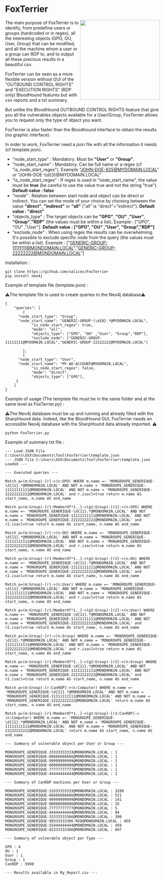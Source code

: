 # FoxTerrier
<img align="right" height="260" src="https://i.ibb.co/28tzN1X/FT.jpg">

The main purpose of FoxTerrier is to identify, from predefine users or groups (hardcoded or in regex), all the interesting objects (GPO, OU, User, Group) that can be modified, and all the machine whom a user or a group can RDP to, and to output all these precious results in a beautiful csv.

FoxTerrier can be seen as a more flexible version without GUI of the "OUTBOUND CONTROL RIGHTS" and "EXECUTION RIGHTS" (RDP only) BloodHound features but with csv reports and a txt summary.

But unlike the BloodHound OUTBOUND CONTROL RIGHTS feature that give you all the vulnerables objects available for a User/Group, FoxTerrier allows you to request only the type of object you want. 

FoxTerrier is also faster than the Bloodhound interface to obtain the results (no graphic interface).


In order to work, FoxTerrier need a json file with all the information it needs (cf template.json).

* "node_start_type"       : Mandatory. Must be **"User"** or **"Group"**. 
* "node_start_name"       : Mandatory. Can be full name or a regex (cf "is_node_start_regex"). Example "JOHN-DOE-825@MYDOMAIN.LOCAL" or "JOHN-DOE-\\\d{3}@MYDOMAIN.LOCAL"
* "is_node_start_regex"   : If regex is used in "node_start_name", the value must be **true** (be careful to use the value true and not the string "true"). **Default value : false**
* "mode"                  : Relation between start node and object can be direct or indirect. You can set the mode of your choice by choising between the value **"direct"**, **"indirect"** or **"all"** ("all" is "direct"+"indirect"). **Default value : "direct"**
* "objects_type"          : The target objects can be **"GPO"**, **"OU"** ,**"User"**, **"Group"**,**"RDP"** (the values must be within a list). Example : ["GPO", "OU" ,"User"]. **Default value : ["GPO", "OU" ,"User", "Group","RDP"]**
* "exclude_node"          : When using regex the results can be overwhelming. It's possible to exclude specific node from the query (the values must be within a list). Example : ["GENERIC-GROUP-11111111@MONDOMAIN.LOCAL","GENERIC-GROUP-22222222@MONDOMAIN.LOCAL"]

Installation :

```
git clone https://github.com/xalicex/FoxTerrier
pip install neo4j
```

Example of template file (template.json) :

⚠️The template file is used to create queries to the Neo4j database⚠️

```
{
	"queries": [	
		{
      "node_start_type": "Group",
      "node_start_name": "GENERIC-GROUP-\\d{8}.*@MYDOMAIN.LOCAL",
			"is_node_start_regex": true,
			"mode": "all",
			"objects_type": ["GPO", "OU" ,"User", "Group","RDP"],
			"exclude_node": ["GENERIC-GROUP-11111111@MYDOMAIN.LOCAL","GENERIC-GROUP-22222222@MYDOMAIN.LOCAL"]

        },
		{
      "node_start_type": "User",
      "node_start_name": "MY-AD-ACCOUNT@MYDOMAIN.LOCAL",
			"is_node_start_regex": false,
			"mode": "direct",
			"objects_type": ["GPO"],
     }		
	]
}
```

Example of usage (The template file must be in the same folder and at the same level as FoxTerrier.py) : 

⚠️The Neo4j database must be up and running and already filled with the SharpHound data. Indeed, like the BloodHound GUI, FoxTerrier needs an accessible Neo4j database with the SharpHound data already imported. ⚠️



```
python FoxTerrier.py
```

Example of summary txt file : 

```
--- Load JSON File C:\Users\XXX\Documents\Tool\FoxTerrier\template.json
--- JSON file C:\Users\XXX\Documents\Tool\FoxTerrier\template.json Loaded ---

--- Executed queries ---

Match p=(m:Group)-[r]->(n:GPO) WHERE m.name =~ 'MONGROUPE_GENERIQUE-\d{11}.*@MONDOMAIN.LOCAL' AND NOT m.name = 'MONGROUPE_GENERIQUE-11111111111@MONDOMAIN.LOCAL' AND NOT m.name = 'MONGROUPE_GENERIQUE-22222222222@MONDOMAIN.LOCAL' and r.isacl=true return m.name AS start_name, n.name AS end_name

Match p=(m:Group)-[r1:MemberOf*1..]->(g2:Group)-[r2]->(n:GPO) WHERE m.name =~ 'MONGROUPE_GENERIQUE-\d{11}.*@MONDOMAIN.LOCAL' AND NOT m.name = 'MONGROUPE_GENERIQUE-11111111111@MONDOMAIN.LOCAL' AND NOT m.name = 'MONGROUPE_GENERIQUE-22222222222@MONDOMAIN.LOCAL' and r2.isacl=true return m.name AS start_name, n.name AS end_name

Match p=(m:Group)-[r]->(n:OU) WHERE m.name =~ 'MONGROUPE_GENERIQUE-\d{11}.*@MONDOMAIN.LOCAL' AND NOT m.name = 'MONGROUPE_GENERIQUE-11111111111@MONDOMAIN.LOCAL' AND NOT m.name = 'MONGROUPE_GENERIQUE-22222222222@MONDOMAIN.LOCAL' and r.isacl=true return m.name AS start_name, n.name AS end_name

Match p=(m:Group)-[r1:MemberOf*1..]->(g2:Group)-[r2]->(n:OU) WHERE m.name =~ 'MONGROUPE_GENERIQUE-\d{11}.*@MONDOMAIN.LOCAL' AND NOT m.name = 'MONGROUPE_GENERIQUE-11111111111@MONDOMAIN.LOCAL' AND NOT m.name = 'MONGROUPE_GENERIQUE-22222222222@MONDOMAIN.LOCAL' and r2.isacl=true return m.name AS start_name, n.name AS end_name

Match p=(m:Group)-[r]->(n:User) WHERE m.name =~ 'MONGROUPE_GENERIQUE-\d{11}.*@MONDOMAIN.LOCAL' AND NOT m.name = 'MONGROUPE_GENERIQUE-11111111111@MONDOMAIN.LOCAL' AND NOT m.name = 'MONGROUPE_GENERIQUE-22222222222@MONDOMAIN.LOCAL' and r.isacl=true return m.name AS start_name, n.name AS end_name

Match p=(m:Group)-[r1:MemberOf*1..]->(g2:Group)-[r2]->(n:User) WHERE m.name =~ 'MONGROUPE_GENERIQUE-\d{11}.*@MONDOMAIN.LOCAL' AND NOT m.name = 'MONGROUPE_GENERIQUE-11111111111@MONDOMAIN.LOCAL' AND NOT m.name = 'MONGROUPE_GENERIQUE-22222222222@MONDOMAIN.LOCAL' and r2.isacl=true return m.name AS start_name, n.name AS end_name

Match p=(m:Group)-[r]->(n:Group) WHERE m.name =~ 'MONGROUPE_GENERIQUE-\d{11}.*@MONDOMAIN.LOCAL' AND NOT m.name = 'MONGROUPE_GENERIQUE-11111111111@MONDOMAIN.LOCAL' AND NOT m.name = 'MONGROUPE_GENERIQUE-22222222222@MONDOMAIN.LOCAL' and r.isacl=true return m.name AS start_name, n.name AS end_name

Match p=(m:Group)-[r1:MemberOf*1..]->(g2:Group)-[r2]->(n:Group) WHERE m.name =~ 'MONGROUPE_GENERIQUE-\d{11}.*@MONDOMAIN.LOCAL' AND NOT m.name = 'MONGROUPE_GENERIQUE-11111111111@MONDOMAIN.LOCAL' AND NOT m.name = 'MONGROUPE_GENERIQUE-22222222222@MONDOMAIN.LOCAL' and r2.isacl=true return m.name AS start_name, n.name AS end_name

Match p=(m:Group)-[r:CanRDP]->(n:Computer) WHERE m.name =~ 'MONGROUPE_GENERIQUE-\d{11}.*@MONDOMAIN.LOCAL' AND NOT m.name = 'MONGROUPE_GENERIQUE-11111111111@MONDOMAIN.LOCAL' AND NOT m.name = 'MONGROUPE_GENERIQUE-22222222222@MONDOMAIN.LOCAL' return m.name AS start_name, n.name AS end_name

Match p=(m:Group)-[r1:MemberOf*1..]->(g2:Group)-[r2:CanRDP]->(n:Computer) WHERE m.name =~ 'MONGROUPE_GENERIQUE-\d{11}.*@MONDOMAIN.LOCAL' AND NOT m.name = 'MONGROUPE_GENERIQUE-11111111111@MONDOMAIN.LOCAL' AND NOT m.name = 'MONGROUPE_GENERIQUE-22222222222@MONDOMAIN.LOCAL' return m.name AS start_name, n.name AS end_name

--- Summary of vulnerable object per User or Group ---

MONGROUPE_GENERIQUE-33333333333@MONDOMAIN.LOCAL : 1
MONGROUPE_GENERIQUE-66666666666@MONDOMAIN.LOCAL : 1
MONGROUPE_GENERIQUE-99999999999@MONDOMAIN.LOCAL : 1
MONGROUPE_GENERIQUE-00000000000@MONDOMAIN.LOCAL : 1
MONGROUPE_GENERIQUE-77777777777@MONDOMAIN.LOCAL : 1
MONGROUPE_GENERIQUE-44444444444@MONDOMAIN.LOCAL : 2

--- Summary of CanRDP machines per User or Group ---

MONGROUPE_GENERIQUE-33333333333@MONDOMAIN.LOCAL : 3289
MONGROUPE_GENERIQUE-66666666666@MONDOMAIN.LOCAL : 521
MONGROUPE_GENERIQUE-99999999999@MONDOMAIN.LOCAL : 141
MONGROUPE_GENERIQUE-00000000000@MONDOMAIN.LOCAL : 35
MONGROUPE_GENERIQUE-77777777777@MONDOMAIN.LOCAL : 5
MONGROUPE_GENERIQUE-44444444444@MONDOMAIN.LOCAL : 84
MONGROUPE_GENERIQUE-33333333366@MONDOMAIN.LOCAL : 300
MONGROUPE_GENERIQUE-99333333366-RED@MONDOMAIN.LOCAL : 459
MONGROUPE_GENERIQUE-55444444444@MONDOMAIN.LOCAL : 459
MONGROUPE_GENERIQUE-82333333366@MONDOMAIN.LOCAL : 697

--- Summary of vulnerable object per Type ---

GPO : 4
OU : 1
User : 1
Group : 1
CanRDP : 5990

--- Results available in My_Report.csv ---
```
